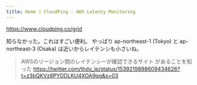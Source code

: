 ```yaml
---
title: Home | CloudPing - AWS Latency Monitoring
---
```


https://www.cloudping.co/grid

知らなかった。これはすごい便利。
やっぱり ap-northeast-1 (Tokyo) と ap-northeast-3 (Osaka) は近いからレイテンシも小さいね。

> AWSのリージョン間のレイテンシーが確認できるサイト があることを知った
> https://twitter.com/thdy_jp/status/1539219898609434626?t=z3bQKVz8PYDDLKU4XOA9qg&s=03

